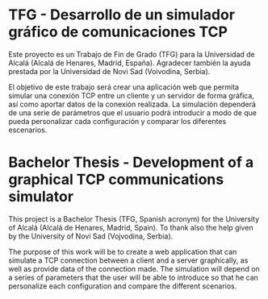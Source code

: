 # TFG - Desarrollo de un simulador gráfico de comunicaciones TCP

Este proyecto es un Trabajo de Fin de Grado (TFG) para la Universidad de Alcalá (Alcalá de Henares, Madrid, España). Agradecer también la ayuda prestada por la Universidad de Novi Sad (Voivodina, Serbia).

El objetivo de este trabajo será crear una aplicación web que permita simular una conexión TCP entre un cliente y un servidor de forma gráfica, así como aportar datos de la conexión realizada. La simulación dependerá de una serie de parámetros que el usuario podrá introducir a modo de que pueda personalizar cada configuración y comparar los diferentes escenarios.


# Bachelor Thesis - Development of a graphical TCP communications simulator

This project is a Bachelor Thesis (TFG, Spanish acronym) for the University of Alcalá (Alcalá de Henares, Madrid, Spain). To thank also the help given by the University of Novi Sad (Vojvodina, Serbia).

The purpose of this work will be to create a web application that can simulate a TCP connection between a client and a server graphically, as well as provide data of the connection made. The simulation will depend on a series of parameters that the user will be able to introduce so that he can personalize each configuration and compare the different scenarios.
